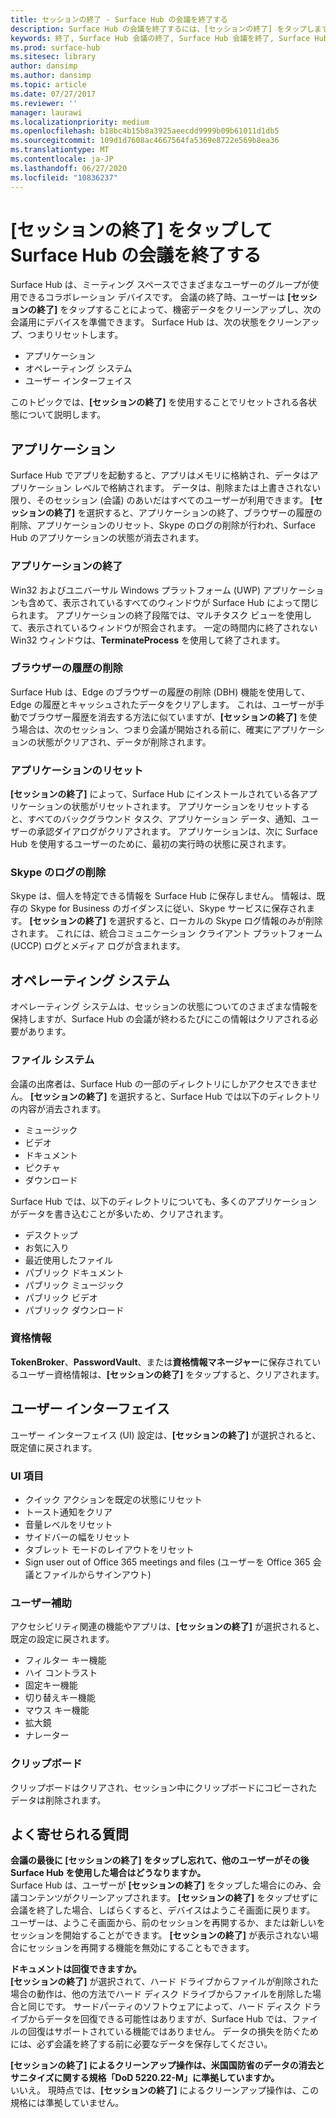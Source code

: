 ```yaml
---
title: セッションの終了 - Surface Hub の会議を終了する
description: Surface Hub の会議を終了するには、[セッションの終了] をタップします。 Surface Hub では、次の会議に備えて、アプリケーションの状態、オペレーティング システムの状態、およびユーザー インターフェイスがクリーンアップされます。
keywords: 終了, Surface Hub 会議の終了, Surface Hub 会議を終了, Surface Hub 会議のクリーンアップ
ms.prod: surface-hub
ms.sitesec: library
author: dansimp
ms.author: dansimp
ms.topic: article
ms.date: 07/27/2017
ms.reviewer: ''
manager: laurawi
ms.localizationpriority: medium
ms.openlocfilehash: b18bc4b15b8a3925aeecdd9999b09b61011d1db5
ms.sourcegitcommit: 109d1d7608ac4667564fa5369e8722e569b8ea36
ms.translationtype: MT
ms.contentlocale: ja-JP
ms.lasthandoff: 06/27/2020
ms.locfileid: "10836237"
---
```

# [セッションの終了] をタップして Surface Hub の会議を終了する
Surface Hub は、ミーティング スペースでさまざまなユーザーのグループが使用できるコラボレーション デバイスです。 会議の終了時、ユーザーは **[セッションの終了]** をタップすることによって、機密データをクリーンアップし、次の会議用にデバイスを準備できます。 Surface Hub は、次の状態をクリーンアップ、つまりリセットします。
- アプリケーション
- オペレーティング システム
- ユーザー インターフェイス

このトピックでは、**[セッションの終了]** を使用することでリセットされる各状態について説明します。

##  <a name="applications"></a>アプリケーション
Surface Hub でアプリを起動すると、アプリはメモリに格納され、データはアプリケーション レベルで格納されます。 データは、削除または上書きされない限り、そのセッション (会議) のあいだはすべてのユーザーが利用できます。 **[セッションの終了]** を選択すると、アプリケーションの終了、ブラウザーの履歴の削除、アプリケーションのリセット、Skype のログの削除が行われ、Surface Hub のアプリケーションの状態が消去されます。

###  <a name="close-applications"></a>アプリケーションの終了
Win32 およびユニバーサル Windows プラットフォーム (UWP) アプリケーションも含めて、表示されているすべてのウィンドウが Surface Hub によって閉じられます。 アプリケーションの終了段階では、マルチタスク ビューを使用して、表示されているウィンドウが照会されます。 一定の時間内に終了されない Win32 ウィンドウは、**TerminateProcess** を使用して終了されます。 
   
###  <a name="delete-browser-history"></a>ブラウザーの履歴の削除
Surface Hub は、Edge のブラウザーの履歴の削除 (DBH) 機能を使用して、Edge の履歴とキャッシュされたデータをクリアします。 これは、ユーザーが手動でブラウザー履歴を消去する方法に似ていますが、**[セッションの終了]** を使う場合は、次のセッション、つまり会議が開始される前に、確実にアプリケーションの状態がクリアされ、データが削除されます。 
 
###  <a name="reset-applications"></a>アプリケーションのリセット
**[セッションの終了]** によって、Surface Hub にインストールされている各アプリケーションの状態がリセットされます。 アプリケーションをリセットすると、すべてのバックグラウンド タスク、アプリケーション データ、通知、ユーザーの承認ダイアログがクリアされます。 アプリケーションは、次に Surface Hub を使用するユーザーのために、最初の実行時の状態に戻されます。  
 
###  <a name="remove-skype-logs"></a>Skype のログの削除
Skype は、個人を特定できる情報を Surface Hub に保存しません。 情報は、既存の Skype for Business のガイダンスに従い、Skype サービスに保存されます。 **[セッションの終了]** を選択すると、ローカルの Skype ログ情報のみが削除されます。 これには、統合コミュニケーション クライアント プラットフォーム (UCCP) ログとメディア ログが含まれます。   

##  <a name="operating-system"></a>オペレーティング システム
オペレーティング システムは、セッションの状態についてのさまざまな情報を保持しますが、Surface Hub の会議が終わるたびにこの情報はクリアされる必要があります。 

###  <a name="file-system"></a>ファイル システム
会議の出席者は、Surface Hub の一部のディレクトリにしかアクセスできません。 **[セッションの終了]** を選択すると、Surface Hub では以下のディレクトリの内容が消去されます。<br>
- ミュージック
- ビデオ
- ドキュメント
- ピクチャ
- ダウンロード

Surface Hub では、以下のディレクトリについても、多くのアプリケーションがデータを書き込むことが多いため、クリアされます。
- デスクトップ
- お気に入り
- 最近使用したファイル
- パブリック ドキュメント
- パブリック ミュージック
- パブリック ビデオ
- パブリック ダウンロード

###  <a name="credentials"></a>資格情報
**TokenBroker**、**PasswordVault**、または**資格情報マネージャー**に保存されているユーザー資格情報は、**[セッションの終了]** をタップすると、クリアされます。

##  <a name="user-interface"></a>ユーザー インターフェイス
ユーザー インターフェイス (UI) 設定は、**[セッションの終了]** が選択されると、既定値に戻されます。 

###  <a name="ui-items"></a>UI 項目
- クイック アクションを既定の状態にリセット
- トースト通知をクリア
- 音量レベルをリセット
- サイドバーの幅をリセット
- タブレット モードのレイアウトをリセット
- Sign user out of Office 365 meetings and files (ユーザーを Office 365 会議とファイルからサインアウト)

###  <a name="accessibility"></a>ユーザー補助
アクセシビリティ関連の機能やアプリは、**[セッションの終了]** が選択されると、既定の設定に戻されます。
- フィルター キー機能
- ハイ コントラスト
- 固定キー機能
- 切り替えキー機能
- マウス キー機能
- 拡大鏡
- ナレーター

###  <a name="clipboard"></a>クリップボード
クリップボードはクリアされ、セッション中にクリップボードにコピーされたデータは削除されます。 

##  <a name="frequently-asked-questions"></a>よく寄せられる質問
**会議の最後に [セッションの終了] をタップし忘れて、他のユーザーがその後 Surface Hub を使用した場合はどうなりますか。**<br>
Surface Hub は、ユーザーが **[セッションの終了]** をタップした場合にのみ、会議コンテンツがクリーンアップされます。 **[セッションの終了]** をタップせずに会議を終了した場合、しばらくすると、デバイスはようこそ画面に戻ります。 ユーザーは、ようこそ画面から、前のセッションを再開するか、または新しいをセッションを開始することができます。 **[セッションの終了]** が表示されない場合にセッションを再開する機能を無効にすることもできます。

**ドキュメントは回復できますか。**<br> **[セッションの終了]** が選択されて、ハード ドライブからファイルが削除された場合の動作は、他の方法でハード ディスク ドライブからファイルを削除した場合と同じです。 サードパーティのソフトウェアによって、ハード ディスク ドライブからデータを回復できる可能性はありますが、Surface Hub では、ファイルの回復はサポートされている機能ではありません。 データの損失を防ぐためには、必ず会議を終了する前に必要なデータを保存してください。

**[セッションの終了] によるクリーンアップ操作は、米国国防省のデータの消去とサニタイズに関する規格「DoD 5220.22-M」に準拠していますか。**<br>
いいえ。 現時点では、**[セッションの終了]** によるクリーンアップ操作は、この規格には準拠していません。  
  
